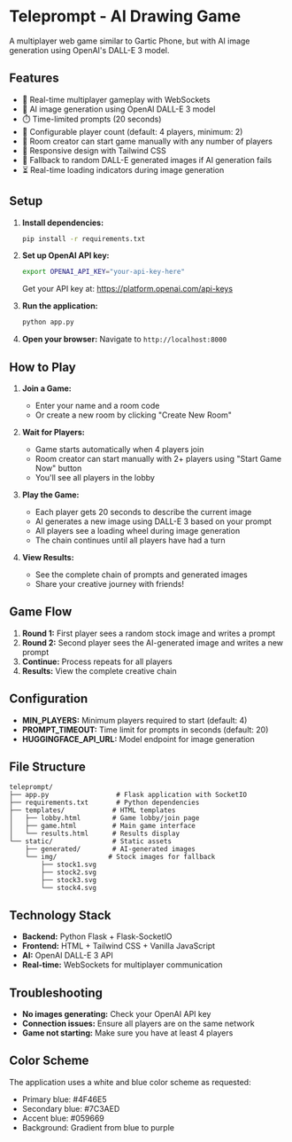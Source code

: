 # Teleprompt - AI Drawing Game

A multiplayer web game similar to Gartic Phone, but with AI image generation using OpenAI's DALL-E 3 model.

## Features

- 🎨 Real-time multiplayer gameplay with WebSockets
- 🤖 AI image generation using OpenAI DALL-E 3 model
- ⏱️ Time-limited prompts (20 seconds)
- 🎯 Configurable player count (default: 4 players, minimum: 2)
- 👑 Room creator can start game manually with any number of players
- 📱 Responsive design with Tailwind CSS
- 🎲 Fallback to random DALL-E generated images if AI generation fails
- ⏳ Real-time loading indicators during image generation

## Setup

1. **Install dependencies:**
   ```bash
   pip install -r requirements.txt
   ```

2. **Set up OpenAI API key:**
   ```bash
   export OPENAI_API_KEY="your-api-key-here"
   ```
   
   Get your API key at: https://platform.openai.com/api-keys

3. **Run the application:**
   ```bash
   python app.py
   ```

4. **Open your browser:**
   Navigate to `http://localhost:8000`

## How to Play

1. **Join a Game:**
   - Enter your name and a room code
   - Or create a new room by clicking "Create New Room"

2. **Wait for Players:**
   - Game starts automatically when 4 players join
   - Room creator can start manually with 2+ players using "Start Game Now" button
   - You'll see all players in the lobby

3. **Play the Game:**
   - Each player gets 20 seconds to describe the current image
   - AI generates a new image using DALL-E 3 based on your prompt
   - All players see a loading wheel during image generation
   - The chain continues until all players have had a turn

4. **View Results:**
   - See the complete chain of prompts and generated images
   - Share your creative journey with friends!

## Game Flow

1. **Round 1:** First player sees a random stock image and writes a prompt
2. **Round 2:** Second player sees the AI-generated image and writes a new prompt
3. **Continue:** Process repeats for all players
4. **Results:** View the complete creative chain

## Configuration

- **MIN_PLAYERS:** Minimum players required to start (default: 4)
- **PROMPT_TIMEOUT:** Time limit for prompts in seconds (default: 20)
- **HUGGINGFACE_API_URL:** Model endpoint for image generation

## File Structure

```
teleprompt/
├── app.py                 # Flask application with SocketIO
├── requirements.txt       # Python dependencies
├── templates/            # HTML templates
│   ├── lobby.html        # Game lobby/join page
│   ├── game.html         # Main game interface
│   └── results.html      # Results display
└── static/               # Static assets
    ├── generated/        # AI-generated images
    └── img/             # Stock images for fallback
        ├── stock1.svg
        ├── stock2.svg
        ├── stock3.svg
        └── stock4.svg
```

## Technology Stack

- **Backend:** Python Flask + Flask-SocketIO
- **Frontend:** HTML + Tailwind CSS + Vanilla JavaScript
- **AI:** OpenAI DALL-E 3 API
- **Real-time:** WebSockets for multiplayer communication

## Troubleshooting

- **No images generating:** Check your OpenAI API key
- **Connection issues:** Ensure all players are on the same network
- **Game not starting:** Make sure you have at least 4 players

## Color Scheme

The application uses a white and blue color scheme as requested:
- Primary blue: #4F46E5
- Secondary blue: #7C3AED
- Accent blue: #059669
- Background: Gradient from blue to purple
